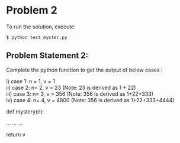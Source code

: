 # Problem 2

To run the solution, execute:

`$ python test_myster.py`

## Problem Statement 2:

Complete the python function to get the output of below cases :

i) case 1: n = 1, v = 1\
ii) case 2: n= 2, v = 23 (Note: 23 is derived as 1 + 22)\
iii) case 3: n= 3, v = 356 (Note: 356 is derived as 1+22+333)\
iv) case 4: n= 4, v = 4800 (Note: 356 is derived as 1+22+333+4444)

def mystery(n):

...
...
...

return v
